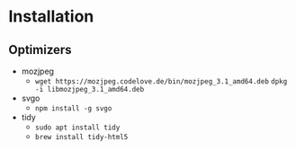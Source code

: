 
# Installation

## Optimizers

* mozjpeg
  * `wget https://mozjpeg.codelove.de/bin/mozjpeg_3.1_amd64.deb`
    `dpkg -i libmozjpeg_3.1_amd64.deb`
* svgo
  * `npm install -g svgo`
* tidy
  * `sudo apt install tidy`
  * `brew install tidy-html5`
